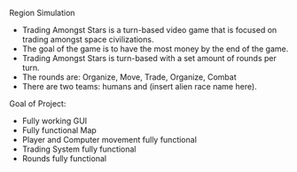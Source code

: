 Region Simulation

* Trading Amongst Stars is a turn-based video game that is focused on trading amongst space civilizations. 
* The goal of the game is to have the most money by the end of the game. 
* Trading Amongst Stars is turn-based with a set amount of rounds per turn.
* The rounds are: Organize, Move, Trade, Organize, Combat
* There are two teams: humans and (insert alien race name here).

Goal of Project:
* Fully working GUI
* Fully functional Map
* Player and Computer movement fully functional
* Trading System fully functional
* Rounds fully functional
